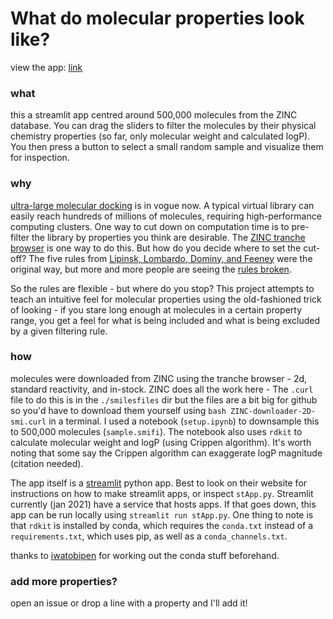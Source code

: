 # What do molecular properties look like?

view the app:
[link](https://share.streamlit.io/ljmartin/what_do_mol_prop_look_like/main/stApp.py)

### what
this a streamlit app centred around 500,000 molecules from the ZINC database. You can drag the sliders to filter the molecules by their physical chemistry properties (so far, only molecular weight and calculated logP). You then press a button to select a small random sample and visualize them for inspection.


### why
[ultra-large molecular docking](https://doi.org/10.1038/s41586-019-0917-9) is in vogue now. A typical virtual library can easily reach hundreds of millions of molecules, requiring high-performance computing clusters. One way to cut down on computation time is to pre-filter the library by properties you think are desirable. The [ZINC tranche browser](http://zinc15.docking.org/tranches/home/) is one way to do this. But how do you decide where to set the cut-off? The five rules from [Lipinsk, Lombardo, Dominy, and Feeney](https://doi.org/10.1016/S0169-409X(96)00423-1) were the original way, but more and more people are seeing the [rules broken](https://doi.org/10.1021/acs.jmedchem.8b00686).

So the rules are flexible - but where do you stop? This project attempts to teach an intuitive feel for molecular properties using the old-fashioned trick of looking - if you stare long enough at molecules in a certain property range, you get a feel for what is being included and what is being excluded by a given filtering rule.  

### how
molecules were downloaded from ZINC using the tranche browser - 2d, standard reactivity, and in-stock. ZINC does all the work here - The `.curl` file to do this is in the `./smilesfiles` dir but the files are a bit big for github so you'd have to download them yourself using `bash ZINC-downloader-2D-smi.curl` in a terminal. I used a notebook (`setup.ipynb`) to downsample this to 500,000 molecules (`sample.smifi`). The notebook also uses `rdkit` to calculate molecular weight and logP (using Crippen algorithm). It's worth noting that some say the Crippen algorithm can exaggerate logP magnitude (citation needed).

The app itself is a [streamlit](https://www.streamlit.io/) python app. Best to look on their website for instructions on how to make streamlit apps, or inspect `stApp.py`. Streamlit currently (jan 2021) have a service that hosts apps. If that goes down, this app can be run locally using `streamlit run stApp.py`. One thing to note is that `rdkit` is installed by conda, which requires the `conda.txt` instead of a `requirements.txt`, which uses pip, as well as a `conda_channels.txt`.

thanks to [iwatobipen](https://iwatobipen.wordpress.com/2020/12/11/make-interactive-web-app-with-streamlit-and-rdkit-rdkit-streamlit/) for working out the conda stuff beforehand.


### add more properties?
open an issue or drop a line with a property and I'll add it!
